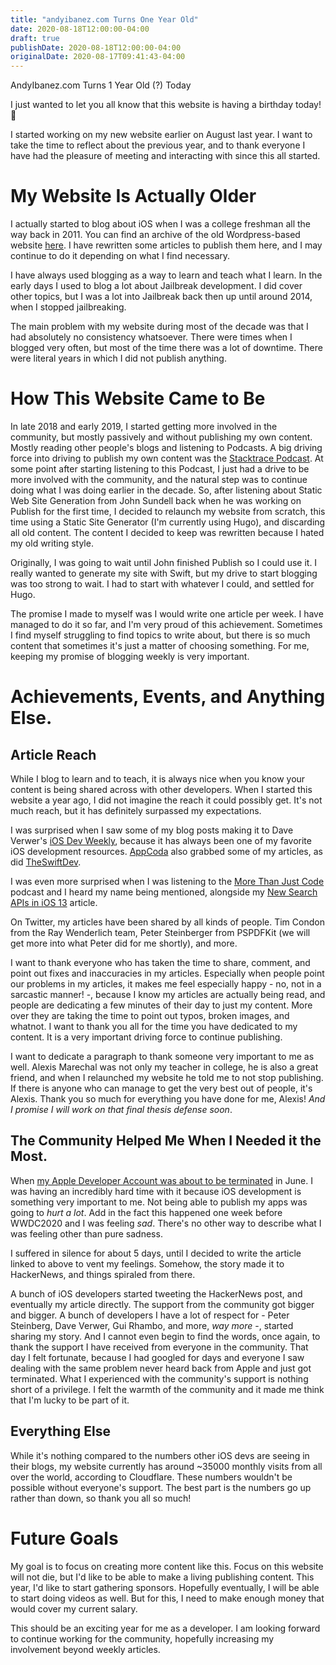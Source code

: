 ```yaml
---
title: "andyibanez.com Turns One Year Old"
date: 2020-08-18T12:00:00-04:00
draft: true
publishDate: 2020-08-18T12:00:00-04:00
originalDate: 2020-08-17T09:41:43-04:00
---
```


AndyIbanez.com Turns 1 Year Old (?) Today

I just wanted to let you all know that this website is having a birthday today! 🎉

I started working on my new website earlier on August last year. I want to take the time to reflect about the previous year, and to thank everyone I have had the pleasure of meeting and interacting with since this all started.

# My Website Is Actually Older

I actually started to blog about iOS when I was a college freshman all the way back in 2011. You can find an archive of the old Wordpress-based website [here](https://www.andyibanez.com/old-content/). I have rewritten some articles to publish them here, and I may continue to do it depending on what I find necessary.

I have always used blogging as a way to learn and teach what I learn. In the early days I used to blog a lot about Jailbreak development. I did cover other topics, but I was a lot into Jailbreak back then up until around 2014, when I stopped jailbreaking.

The main problem with my website during most of the decade was that I had absolutely no consistency whatsoever. There were times when I blogged very often, but most of the time there was a lot of downtime. There were literal years in which I did not publish anything.

# How This Website Came to Be

In late 2018 and early 2019, I started getting more involved in the community, but mostly passively and without publishing my own content. Mostly reading other people's blogs and listening to Podcasts. A big driving force into driving to publish my own content was the [Stacktrace Podcast](https://9to5mac.com/guides/stacktrace). At some point after starting listening to this Podcast, I just had a drive to be more involved with the community, and the natural step was to continue doing what I was doing earlier in the decade. So, after listening about Static Web Site Generation from John Sundell back when he was working on Publish for the first time, I decided to relaunch my website from scratch, this time using a Static Site Generator (I'm currently using Hugo), and discarding all old content. The content I decided to keep was rewritten because I hated my old writing style.

Originally, I was going to wait until John finished Publish so I could use it. I really wanted to generate my site with Swift, but my drive to start blogging was too strong to wait. I had to start with whatever I could, and settled for Hugo.

The promise I made to myself was I would write one article per week. I have managed to do it so far, and I'm very proud of this achievement. Sometimes I find myself struggling to find topics to write about, but there is so much content that sometimes it's just a matter of choosing something. For me, keeping my promise of blogging weekly is very important.

# Achievements, Events, and Anything Else.

## Article Reach

While I blog to learn and to teach, it is always nice when you know your content is being shared across with other developers. When I started this website a year ago, I did not imagine the reach it could possibly get. It's not much reach, but it has definitely surpassed my expectations.

I was surprised when I saw some of my blog posts making it to  Dave Verwer's [iOS Dev Weekly](https://iosdevweekly.com), because it has always been one of my favorite iOS development resources. [AppCoda](http://digest.appcoda.com) also grabbed some of my articles, as did [TheSwiftDev](https://theswiftdev.com).

I was even more surprised when I was listening to the [More Than Just Code](https://poddtoppen.se/podcast/906987516/more-than-just-code-podcast-ios-and-swift-development-news-and-advice/ok-boomer) podcast and I heard my name being mentioned, alongside my [New Search APIs in iOS 13](https://www.andyibanez.com/posts/ios13-new-search-apis/) article.

On Twitter, my articles have been shared by all kinds of people. Tim Condon from the Ray Wenderlich team, Peter Steinberger from PSPDFKit (we will get more into what Peter did for me shortly), and more.

I want to thank everyone who has taken the time to share, comment, and point out fixes and inaccuracies in my articles. Especially when people point our problems in my articles, it makes me feel especially happy - no, not in a sarcastic manner! -, because I know my articles are actually being read, and people are dedicating a few minutes of their day to just my content. More over they are taking the time to point out typos, broken images, and whatnot. I want to thank you all for the time you have dedicated to my content. It is a very important driving force to continue publishing.

I want to dedicate a paragraph to thank someone very important to me as well. Alexis Marechal was not only my teacher in college, he is also a great friend, and when I relaunched my website he told me to not stop publishing. If there is anyone who can manage to get the very best out of people, it's Alexis.  Thank you so much for everything you have done for me, Alexis! *And I promise I will work on that final thesis defense soon*.

## The Community Helped Me When I Needed it the Most.

When [my Apple Developer Account was about to be terminated](https://www.andyibanez.com/posts/please-help-apple-threatening-terminate-apple-developer-account) in June. I was having an incredibly hard time with it because iOS development is something very important to me. Not being able to publish my apps was going to *hurt a lot*. Add in the fact this happened one week before WWDC2020 and I was feeling *sad*. There's no other way to describe what I was feeling other than pure sadness.

I suffered in silence for about 5 days, until I decided to write the article linked to above to vent my feelings. Somehow, the story made it to HackerNews, and things spiraled from there.

A bunch of iOS developers started tweeting the HackerNews post,  and eventually my article directly. The support from the community got bigger and bigger. A bunch of developers I have a lot of respect for - Peter Steinberg, Dave Verwer, Gui Rhambo, and more, *way more* -, started sharing my story. And I cannot even begin to find the words, once again, to thank the support I have received from everyone in the community. That day I felt fortunate, because I had googled for days and everyone I saw dealing with the same problem never heard back from Apple and just got terminated. What I experienced with the community's support is nothing short of a privilege. I felt the warmth of the community and it made me think that I'm lucky to be part of it.

## Everything Else

While it's nothing compared to the numbers other iOS devs are seeing in their blogs, my website currently has around \~35000 monthly visits from all over the world, according to Cloudflare. These numbers wouldn't be possible without everyone's support. The best part is the numbers go up rather than down, so thank you all so much!

# Future Goals

My goal is to focus on creating more content like this. Focus on this website will not die, but I'd like to be able to make a living publishing content. This year, I'd like to start gathering sponsors. Hopefully eventually, I will be able to start doing videos as well. But for this, I need to make enough money that would cover my current salary.

This should be an exciting year for me as a developer. I am looking forward to continue working for the community, hopefully increasing my involvement beyond weekly articles.